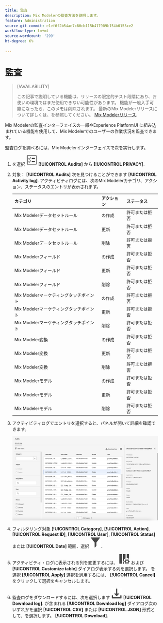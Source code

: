 ```yaml
---
title: 監査
description: Mix Modelerの監査方法を説明します。
feature: Administration
source-git-commit: e1ef6f2b54ae7c80cb115b417909b154b6153ce2
workflow-type: tm+mt
source-wordcount: '299'
ht-degree: 6%

---
```


# 監査

>[!AVAILABILITY]
>
>この記事で説明している機能は、リリースの限定的テスト段階にあり、お使いの環境ではまだ使用できない可能性があります。 機能が一般入手可能になったら、このメモは削除されます。 最新のMix Modelerリリースについて詳しくは、を参照してください。 [Mix Modelerリリース](/help/releases/latest.md).

Mix Modelerの監査インターフェイスの一部やExperience PlatformUI に組み込まれている機能を使用して、Mix Modelerでのユーザーの作業状況を監査できます。

監査ログを調べるには、Mix Modelerインターフェイスで次を実行します。

1. を選択 ![タスクリスト](../assets/icons/TaskList.svg) **[!UICONTROL Audits]** から **[!UICONTROL PRIVACY]**.

1. 対象： **[!UICONTROL Audits]** 次を見つけることができます **[!UICONTROL Activity log]**. アクティビティログには、次のMix Modelerカテゴリ、アクション、ステータスのエントリが表示されます。

   | カテゴリ | アクション | ステータス |
   |---|---|---|
   | Mix Modelerデータセットルール |  の作成 | 許可または拒否 |
   | Mix Modelerデータセットルール | 更新 | 許可または拒否 |
   | Mix Modelerデータセットルール | 削除 | 許可または拒否 |
   | Mix Modelerフィールド |  の作成 | 許可または拒否 |
   | Mix Modelerフィールド | 更新 | 許可または拒否 |
   | Mix Modelerフィールド | 削除 | 許可または拒否 |
   | Mix Modelerマーケティングタッチポイント |  の作成 | 許可または拒否 |
   | Mix Modelerマーケティングタッチポイント | 更新 | 許可または拒否 |
   | Mix Modelerマーケティングタッチポイント | 削除 | 許可または拒否 |
   | Mix Modeler変換 |  の作成 | 許可または拒否 |
   | Mix Modeler変換 | 更新 | 許可または拒否 |
   | Mix Modeler変換 | 削除 | 許可または拒否 |
   | Mix Modelerモデル |  の作成 | 許可または拒否 |
   | Mix Modelerモデル | 更新 | 許可または拒否 |
   | Mix Modelerモデル | 削除 | 許可または拒否 |

1. アクティビティログでエントリを選択すると、パネルが開いて詳細を確認できます。

   ![Mix Modeler監査](../assets/mix-modeler-audit.png)

1. フィルタリング対象 **[!UICONTROL Category]**, **[!UICONTROL Action]**, **[!UICONTROL Request ID]**, **[!UICONTROL User]**, **[!UICONTROL Status]** または **[!UICONTROL Date]** 範囲、選択 ![フィルター](../assets/icons/Filter.svg).

1. アクティビティ・ログに表示される列を変更するには、 ![列](../assets/icons/ColumnSetting.svg) および **[!UICONTROL Customize table]** ダイアログ表示する列を選択します。 を選択 **[!UICONTROL Apply]** 選択を適用するには、 **[!UICONTROL Cancel]** をクリックして選択をキャンセルします。

1. 監査ログをダウンロードするには、次を選択します ![Download](../assets/icons/Download.svg) **[!UICONTROL Download log]**. が含まれる **[!UICONTROL Download log]** ダイアログ次のいずれかを選択 **[!UICONTROL CSV]** または **[!UICONTROL JSON]** 形式として、を選択します。 **[!UICONTROL Download]**.

